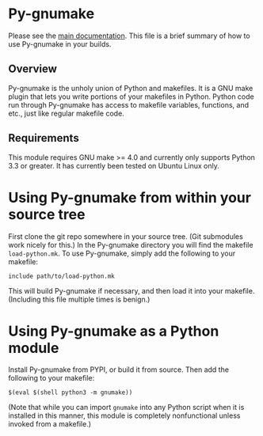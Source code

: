 # Py-gnumake 

Please see the [main documentation][1]. This file is a brief summary of how to
use Py-gnumake in your builds.

## Overview

Py-gnumake is the unholy union of Python and makefiles.  It is a GNU make plugin
that lets you write portions of your makefiles in Python.  Python code run
through Py-gnumake has access to makefile variables, functions, and etc., just
like regular makefile code.

## Requirements

This module requires GNU make &gt;= 4.0 and currently only supports Python 3.3
or greater. It has currently been tested on Ubuntu Linux only.

# Using Py-gnumake from within your source tree

First clone the git repo somewhere in your source tree. (Git submodules work
nicely for this.) In the Py-gnumake directory you will find the makefile
`load-python.mk`. To use Py-gnumake, simply add the following to your makefile:
```make
include path/to/load-python.mk
```
This will build Py-gnumake if necessary, and then load it into your makefile.
(Including this file multiple times is benign.)

# Using Py-gnumake as a Python module

Install Py-gnumake from PYPI, or build it from source. Then add the following
to your makefile:
```make
$(eval $(shell python3 -m gnumake))
```
(Note that while you can import `gnumake` into any Python script when it is
installed in this manner, this module is completely nonfunctional unless
invoked from a makefile.)

[1]: https://benfogle.github.io/python-gnumake/
